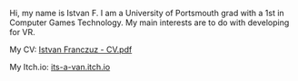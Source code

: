 Hi, my name is Istvan F.
I am a University of Portsmouth grad with a 1st in Computer Games Technology.
My main interests are to do with developing for VR.

My CV: [Istvan Franczuz - CV.pdf](https://github.com/user-attachments/files/18431607/Istvan.Franczuz.-.CV.pdf)

My Itch.io: [its-a-van.itch.io](https://its-a-van.itch.io/)
